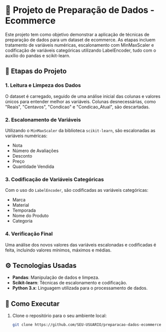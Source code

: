# 🛒 Projeto de Preparação de Dados - Ecommerce

Este projeto tem como objetivo demonstrar a aplicação de técnicas de preparação de dados para um dataset de ecommerce. As etapas incluem tratamento de variáveis numéricas, escalonamento com MinMaxScaler e codificação de variáveis categóricas utilizando LabelEncoder, tudo com o auxílio do pandas e scikit-learn.

## 🚀 Etapas do Projeto

### 1. **Leitura e Limpeza dos Dados**
O dataset é carregado, seguido de uma análise inicial das colunas e valores únicos para entender melhor as variáveis. Colunas desnecessárias, como "Reais", "Centavos", "Condicao" e "Condicao_Atual", são descartadas.

### 2. **Escalonamento de Variáveis**
Utilizando o `MinMaxScaler` da biblioteca `scikit-learn`, são escalonadas as variáveis numéricas:
- Nota
- Número de Avaliações
- Desconto
- Preço
- Quantidade Vendida

### 3. **Codificação de Variáveis Categóricas**
Com o uso do `LabelEncoder`, são codificadas as variáveis categóricas:
- Marca
- Material
- Temporada
- Nome do Produto
- Categoria

### 4. **Verificação Final**
Uma análise dos novos valores das variáveis escalonadas e codificadas é feita, incluindo valores mínimos, máximos e médias.

## ⚙️ Tecnologias Usadas

- **Pandas**: Manipulação de dados e limpeza.
- **Scikit-learn**: Técnicas de escalonamento e codificação.
- **Python 3.x**: Linguagem utilizada para o processamento de dados.

## 📝 Como Executar

1. Clone o repositório para o seu ambiente local:
   ```bash
   git clone https://github.com/SEU-USUARIO/preparacao-dados-ecommerce.git
